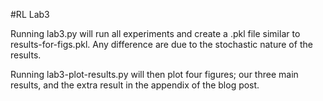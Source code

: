 #RL Lab3

Running lab3.py will run all experiments and create a .pkl file similar to results-for-figs.pkl. Any difference are due to the stochastic nature of the results.

Running lab3-plot-results.py will then plot four figures; our three main results, and the extra result in the appendix of the blog post.
